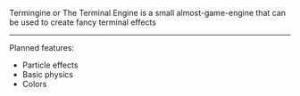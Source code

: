Termingine or The Terminal Engine is a small almost-game-engine that can be used to create fancy terminal effects

---

Planned features:

- Particle effects
- Basic physics
- Colors
